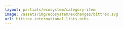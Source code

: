 ```yaml
---
layout: partials/ecosystem/category-item
image: /assets/img/ecosystem/exchanges/bittrex.svg
url: bittrex-international-lists-orbs
---
```

